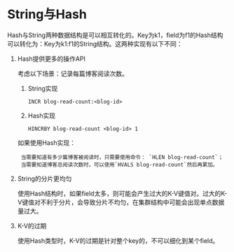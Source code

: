 # String与Hash
Hash与String两种数据结构是可以相互转化的。Key为k1，field为f1的Hash结构可以转化为：Key为k1:f1的String结构。这两种实现有以下不同：

1. Hash提供更多的操作API

    考虑以下场景：记录每篇博客阅读次数。
    1. String实现
    
        `INCR blog-read-count:<blog-id>`
    2. Hash实现
    
        `HINCRBY blog-read-count <blog-id> 1`
        
    如果使用Hash实现：
    
        当需要知道有多少篇博客被阅读时，只需要使用命令： `HLEN blog-read-count`；
        当需要知道博客总阅读次数时，可以使用`HVALS blog-read-count`然后再累加。
2. String的分片更均匀

    使用Hash结构时，如果field太多，则可能会产生过大的K-V键值对。过大的K-V键值对不利于分片，会导致分片不均匀，在集群结构中可能会出现单点数据量过大。
    
3. K-V的过期

    使用Hash类型时，K-V的过期是针对整个key的，不可以细化到某个field。
